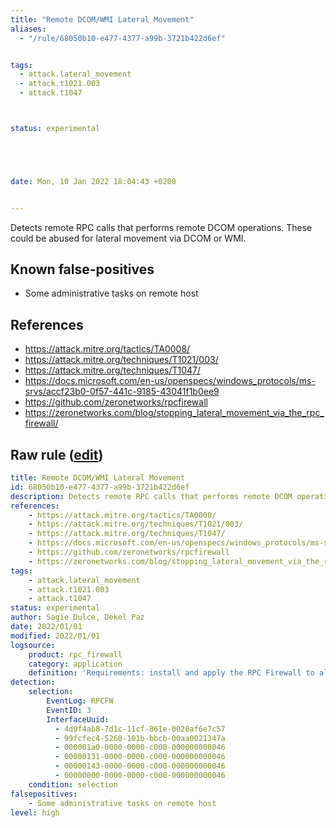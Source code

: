 ```yaml
---
title: "Remote DCOM/WMI Lateral Movement"
aliases:
  - "/rule/68050b10-e477-4377-a99b-3721b422d6ef"


tags:
  - attack.lateral_movement
  - attack.t1021.003
  - attack.t1047



status: experimental





date: Mon, 10 Jan 2022 18:04:43 +0200


---
```


Detects remote RPC calls that performs remote DCOM operations. These could be abused for lateral movement via DCOM or WMI.

<!--more-->


## Known false-positives

* Some administrative tasks on remote host



## References

* https://attack.mitre.org/tactics/TA0008/
* https://attack.mitre.org/techniques/T1021/003/
* https://attack.mitre.org/techniques/T1047/
* https://docs.microsoft.com/en-us/openspecs/windows_protocols/ms-srvs/accf23b0-0f57-441c-9185-43041f1b0ee9
* https://github.com/zeronetworks/rpcfirewall
* https://zeronetworks.com/blog/stopping_lateral_movement_via_the_rpc_firewall/


## Raw rule ([edit](https://github.com/SigmaHQ/sigma/edit/master/rules/application/rpc_firewall/rpc_firewall_remote_dcom_or_wmi.yml))
```yaml
title: Remote DCOM/WMI Lateral Movement
id: 68050b10-e477-4377-a99b-3721b422d6ef
description: Detects remote RPC calls that performs remote DCOM operations. These could be abused for lateral movement via DCOM or WMI.
references:
    - https://attack.mitre.org/tactics/TA0008/
    - https://attack.mitre.org/techniques/T1021/003/
    - https://attack.mitre.org/techniques/T1047/
    - https://docs.microsoft.com/en-us/openspecs/windows_protocols/ms-srvs/accf23b0-0f57-441c-9185-43041f1b0ee9
    - https://github.com/zeronetworks/rpcfirewall
    - https://zeronetworks.com/blog/stopping_lateral_movement_via_the_rpc_firewall/
tags:
    - attack.lateral_movement
    - attack.t1021.003
    - attack.t1047
status: experimental
author: Sagie Dulce, Dekel Paz
date: 2022/01/01
modified: 2022/01/01
logsource:
    product: rpc_firewall
    category: application
    definition: 'Requirements: install and apply the RPC Firewall to all processes with "audit:true action:block uuid:367abb81-9844-35f1-ad32-98f038001003'
detection:
    selection:
        EventLog: RPCFW
        EventID: 3
        InterfaceUuid:
          - 4d9f4ab8-7d1c-11cf-861e-0020af6e7c57
          - 99fcfec4-5260-101b-bbcb-00aa0021347a
          - 000001a0-0000-0000-c000-000000000046
          - 00000131-0000-0000-c000-000000000046
          - 00000143-0000-0000-c000-000000000046
          - 00000000-0000-0000-c000-000000000046
    condition: selection
falsepositives:
    - Some administrative tasks on remote host
level: high

```
